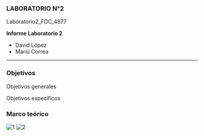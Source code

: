 ### LABORATORIO N°2

Laboratorio2_FDC_4877	

**Informe Laboratorio 2**

- David López	
- Mariú Correa	

------------	

###  Objetivos	

Objetivos generales   		

Objetivos específicos	

### Marco teórico
![1](https://user-images.githubusercontent.com/76136049/103984704-a1968b80-5155-11eb-9658-345cb1c89271.png)
![2](https://user-images.githubusercontent.com/76136049/103984707-a22f2200-5155-11eb-946b-37a4b47c50a3.png)


### 

